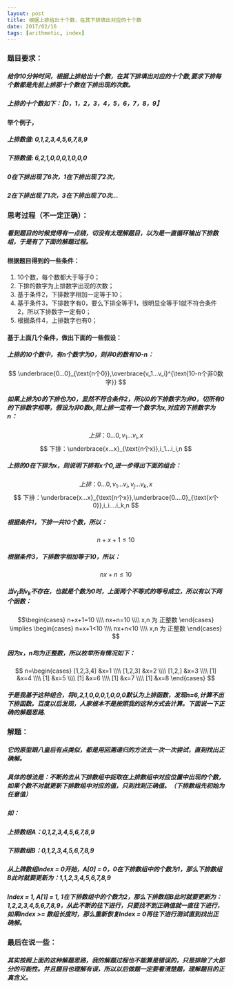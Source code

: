 ```yaml
---
layout: post
title: 根据上排给出十个数，在其下排填出对应的十个数
date: 2017/02/16
tags: [arithmetic, index]
---
```


<script type="text/javascript" async
            src="https://cdn.mathjax.org/mathjax/latest/MathJax.js?config=TeX-MML-AM_CHTML">
    </script>

### 题目要求：
##### 给你10分钟时间，根据上排给出十个数，在其下排填出对应的十个数,要求下排每个数都是先前上排那十个数在下排出现的次数。
##### 上排的十个数如下：【0，1，2，3，4，5，6，7，8，9】
<!--more-->

#### 举个例子，
##### 上排数值: 0,1,2,3,4,5,6,7,8,9
##### 下排数值: 6,2,1,0,0,0,1,0,0,0
##### 0在下排出现了6次，1在下排出现了2次，
##### 2在下排出现了1次，3在下排出现了0次...

### 思考过程（不一定正确）：
##### 看到题目的时候觉得有一点绕，切没有太理解题目，以为是一直循环输出下排数组，于是有了下面的解题过程。
#### 根据题目得到的一些条件：
1. 10个数，每个数都大于等于0；
2. 下排的数字为上排数字出现的次数；
3. 基于条件2，下排数字相加一定等于10；
4. 基于条件3，下排数字有0，要么下排全等于1，很明显全等于1就不符合条件2，所以下排数字一定有0；
5. 根据条件4，上排数字也有0；

#### 基于上面几个条件，做出下面的一些假设：
##### 上排的10个数中，有n个数字为0，则非0的数有10-n：
$$ \underbrace{0...0}_{\text{n个0}},\overbrace{v_1...v_i}^{\text{10-n个非0数字}} $$
##### 如果上排为0的下排也为0，显然不符合条件2，所以0的下排数字为非0，切所有0的下排数字相等，假设为非0数x,则上排一定有一个数字为x,对应的下排数字为n：
$$ 上排：0...0,v_1...v_i,x $$
$$ 下排：\underbrace{x...x}_{\text{n个x}},i_1...i_i,n $$
##### 上排的0在下排为x，则说明下排有x个0,进一步得出下面的组合：
$$ 上排：0...0,v_1...v_i,v_j...v_k,x $$
$$ 下排：\underbrace{x...x}_{\text{n个x}},\underbrace{0....0}_{\text{x个0}},i_i....i_k,n $$
##### 根据条件1，下排一共10个数，所以：
$$ n+x+1≤10 $$
##### 根据条件3，下排数字相加等于10，所以：
$$ nx+n≤10 $$
##### 当v<sub>j</sub>到v<sub>k</sub>不存在，也就是个数为0时，上面两个不等式的等号成立，所以有以下两个函数：
$$\begin{cases}
n+x+1=10 \\\\
nx+n=10 \\\\
x,n 为 正整数
\end{cases}
\implies
\begin{cases}
n+x+1<10 \\\\
nx+n<10 \\\\
x,n 为 正整数
\end{cases}
$$
##### 因为x，n均为正整数，所以枚举所有情况如下：
$$
n=\begin{cases}
[1,2,3,4] &x=1 \\\\
[1,2,3] &x=2 \\\\
[1,2,] &x=3 \\\\
[1] &x=4 \\\\
[1] &x=5 \\\\
[1] &x=6 \\\\
[1] &x=7 \\\\
[1] &x=8
\end{cases}
$$
##### 于是我基于这种组合，将6,2,1,0,0,0,1,0,0,0默认为上排函数，发现n=6,计算不出下排函数。百度以后发现，人家根本不是按照我的这种方式去计算。下面说一下正确的解题思路.

### 解题：
##### 它的原型跟八皇后有点类似，都是用回溯递归的方法去一次一次尝试，直到找出正确解。
##### 具体的想法是：不断的去从下排数组中捉取在上排数组中对应位置中出现的个数，如果个数不对就更新下排数组中对应的值，只到找到正确值。（下排数组先初始为任意值）
##### 如：
##### 上排数组A：0,1,2,3,4,5,6,7,8,9
##### 下排数组B：0,1,2,3,4,5,6,7,8,9
##### 从上牌数组Index = 0开始，A[0] = 0，0在下排数组中的个数为1，那么下排数组B此时就要更新为：1,1,2,3,4,5,6,7,8,9
##### Index = 1, A[1] = 1, 1在下排数组中的个数为2，那么下排数组B此时就要更新为：1,2,2,3,4,5,6,7,8,9，从此不断的往下进行，只要找不到正确值就一直往下进行，如果Index >= 数组长度时，那么重新恢复Index = 0再往下进行测试直到找出正确解。

### 最后在说一些：
##### 其实按照上面的这种解题思路，我的解题过程也不能算是错误的，只是排除了大部分的可能性。并且题目也理解有误，所以以后做题一定要看清楚题，理解题目的正真含义。
